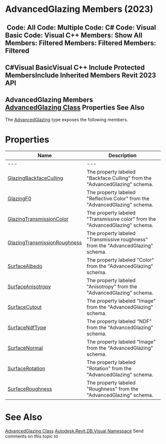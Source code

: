 # AdvancedGlazing Members (2023)

﻿
 Code: All Code: Multiple Code: C# Code: Visual Basic Code: Visual C++  Members: Show All Members: Filtered Members: Filtered Members: Filtered   
---  
C#Visual BasicVisual C++
Include Protected MembersInclude Inherited Members
Revit 2023 API  
---  
AdvancedGlazing Members  
[AdvancedGlazing Class](8f4007d6-eab7-39d3-69b6-18443f9350e5.md "AdvancedGlazing Class") Properties See Also  
---  
The [AdvancedGlazing](8f4007d6-eab7-39d3-69b6-18443f9350e5.md "AdvancedGlazing Class") type exposes the following members.
# Properties
| Name | Description |
| --- | --- |
| --- | --- | --- |
| [GlazingBackfaceCulling](64cad8cb-1abc-ecb0-2643-f57aa5255872.md "GlazingBackfaceCulling Property") | The property labeled "Backface Culling" from the "AdvancedGlazing" schema. |
| [GlazingF0](42c68abe-2e0b-b79e-b222-6f219e0d25dd.md "GlazingF0 Property") | The property labeled "Reflective Color" from the "AdvancedGlazing" schema. |
| [GlazingTransmissionColor](59b879fa-8658-206a-e3e4-ee33c981d1b6.md "GlazingTransmissionColor Property") | The property labeled "Transmissive color" from the "AdvancedGlazing" schema. |
| [GlazingTransmissionRoughness](cda083b6-1e67-b66c-b88d-f8adf30071cd.md "GlazingTransmissionRoughness Property") | The property labeled "Transmissive roughness" from the "AdvancedGlazing" schema. |
| [SurfaceAlbedo](e2f44c01-49a7-59ba-0cea-ef56d5cc0d2f.md "SurfaceAlbedo Property") | The property labeled "Color" from the "AdvancedGlazing" schema. |
| [SurfaceAnisotropy](80909a07-6a2f-47d1-0527-b0e448e1d3b7.md "SurfaceAnisotropy Property") | The property labeled "Anisotropy" from the "AdvancedGlazing" schema. |
| [SurfaceCutout](899813d4-994f-c049-7efa-6460778a554c.md "SurfaceCutout Property") | The property labeled "Image" from the "AdvancedGlazing" schema. |
| [SurfaceNdfType](2227a9e4-337e-7b10-c68e-8971aa5950fb.md "SurfaceNdfType Property") | The property labeled "NDF" from the "AdvancedGlazing" schema. |
| [SurfaceNormal](86af03a8-6dc5-c6c5-2ee3-1478f7919574.md "SurfaceNormal Property") | The property labeled "Image" from the "AdvancedGlazing" schema. |
| [SurfaceRotation](4c2d7e67-a5fe-52a3-d6c8-1e47b507725d.md "SurfaceRotation Property") | The property labeled "Rotation" from the "AdvancedGlazing" schema. |
| [SurfaceRoughness](a337ddf1-9783-a5c6-7fc5-c0a16b00d490.md "SurfaceRoughness Property") | The property labeled "Roughness" from the "AdvancedGlazing" schema. |

# See Also
[AdvancedGlazing Class](8f4007d6-eab7-39d3-69b6-18443f9350e5.md "AdvancedGlazing Class")
[Autodesk.Revit.DB.Visual Namespace](f5a10581-6ac2-be19-0e32-f87d05bc8b83.md "Autodesk.Revit.DB.Visual Namespace")
Send comments on this topic to 